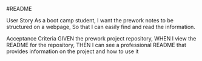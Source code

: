#README

User Story
As a boot camp student,
I want the prework notes to be structured on a webpage,
So that I can easily find and read the information.

Acceptance Criteria
GIVEN the prework project repository,
WHEN I view the README for the repository,
THEN I can see a professional README that provides information on the project and how to use it
